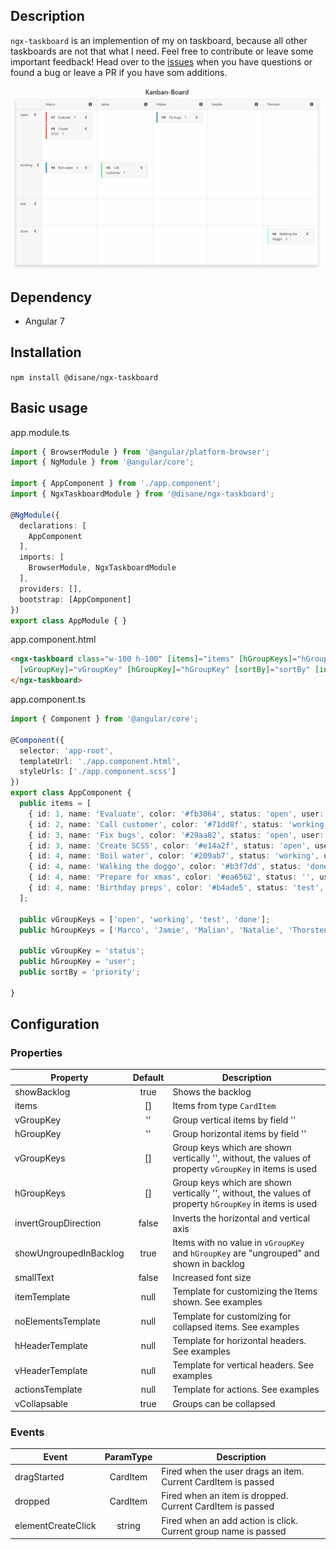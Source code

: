 ## Description
`ngx-taskboard` is an implemention of my on taskboard, because all other taskboards are not that what I need. Feel free to contribute or leave some important feedback! Head over to the [issues](https://github.com/Disane87/ngx-taskboard/issues) when you have questions or found a bug or leave a PR if you have som additions.

![Tasboard](https://github.com/Disane87/ngx-taskboard/blob/master/docs/images/taskboard.gif)

## Dependency
- Angular 7

## Installation
`npm install @disane/ngx-taskboard`

## Basic usage

app.module.ts
```ts
import { BrowserModule } from '@angular/platform-browser';
import { NgModule } from '@angular/core';

import { AppComponent } from './app.component';
import { NgxTaskboardModule } from '@disane/ngx-taskboard';

@NgModule({
  declarations: [
    AppComponent
  ],
  imports: [
    BrowserModule, NgxTaskboardModule
  ],
  providers: [],
  bootstrap: [AppComponent]
})
export class AppModule { }

```

app.component.html
```html
<ngx-taskboard class="w-100 h-100" [items]="items" [hGroupKeys]="hGroupKeys" [vGroupKeys]="vGroupKeys"
  [vGroupKey]="vGroupKey" [hGroupKey]="hGroupKey" [sortBy]="sortBy" [invertGroupDirection]="false">
</ngx-taskboard>
```

app.component.ts
```ts
import { Component } from '@angular/core';

@Component({
  selector: 'app-root',
  templateUrl: './app.component.html',
  styleUrls: ['./app.component.scss']
})
export class AppComponent {
  public items = [
    { id: 1, name: 'Evaluate', color: '#fb3064', status: 'open', user: 'Marco', priority: 1 },
    { id: 2, name: 'Call customer', color: '#71dd8f', status: 'working', user: 'Jamie', priority: 1 },
    { id: 3, name: 'Fix bugs', color: '#29aa82', status: 'open', user: 'Malian', priority: 1 },
    { id: 3, name: 'Create SCSS', color: '#e14a2f', status: 'open', user: 'Marco', priority: 1 },
    { id: 4, name: 'Boil water', color: '#209ab7', status: 'working', user: 'Marco', priority: 2 },
    { id: 4, name: 'Walking the doggo', color: '#b3f7dd', status: 'done', user: 'Thorsten', priority: 3 },
    { id: 4, name: 'Prepare for xmas', color: '#ea6562', status: '', user: '' },
    { id: 4, name: 'Birthday preps', color: '#b4ade5', status: 'test', user: '', priority: 5 }
  ];

  public vGroupKeys = ['open', 'working', 'test', 'done'];
  public hGroupKeys = ['Marco', 'Jamie', 'Malian', 'Natalie', 'Thorsten'];

  public vGroupKey = 'status';
  public hGroupKey = 'user';
  public sortBy = 'priority';

}

```

## Configuration
### Properties
| Property   |      Default      |  Description |
|----------|:-------------:|------|
| showBacklog |  true | Shows the backlog |
| items |    []   |   Items from type `CardItem` |
| vGroupKey | '' |    Group vertical items by field '<xyz>' |
| hGroupKey | '' |    Group horizontal items by field '<xyz>' |
| vGroupKeys | [] |    Group keys which are shown vertically '<xyz>', without, the values of property `vGroupKey` in items is used |
| hGroupKeys | [] |    Group keys which are shown vertically '<xyz>', without, the values of property `hGroupKey` in items is used |
| invertGroupDirection | false |   Inverts the horizontal and vertical axis |
| showUngroupedInBacklog | true |   Items with no value in `vGroupKey` and `hGroupKey` are "ungrouped" and shown in backlog |
| smallText | false |   Increased font size |
| itemTemplate | null |   Template for customizing the Items shown. See examples |
| noElementsTemplate | null |   Template for customizing for collapsed items. See examples |
| hHeaderTemplate | null |   Template for horizontal headers. See examples |
| vHeaderTemplate | null |   Template for vertical headers. See examples |
| actionsTemplate | null |   Template for actions. See examples |
| vCollapsable | true |   Groups can be collapsed |
  
### Events
| Event   |      ParamType      |  Description |
|----------|:-------------:|------|
| dragStarted |  CardItem | Fired when the user drags an item. Current CardItem is passed |
| dropped | CardItem |    Fired when an item is dropped. Current CardItem is passed |
| elementCreateClick | string |    Fired when an add action is click. Current group name is passed |
